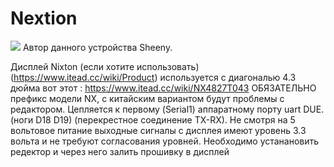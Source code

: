 # Nextion
<img src="https://github.com/pav2000/ControlHeatPump/blob/master/Nextion/Screen/00.jpg"/>
Автор данного устройства Sheeny.

Дисплей Nixton (если хотите использовать) (https://www.itead.cc/wiki/Product) используется с
диагональю 4.3 дюйма вот этот : https://www.itead.cc/wiki/NX4827T043
ОБЯЗАТЕЛЬНО префикс модели NX, с китайским вариантом будут проблемы с редактором.
Цепляется к первому (Serial1) аппаратному порту uart DUE. (ноги D18 D19) (перекрестное соединение
TX-RX). Не смотря на 5 вольтовое питание выходные сигналы с дисплея имеют уровень 3.3 вольта и не
требуют согласования уровней.
Необходимо устанановить редектор и через него залить прошивку в дисплей

